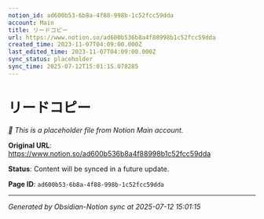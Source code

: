 ```yaml
---
notion_id: ad600b53-6b8a-4f88-998b-1c52fcc59dda
account: Main
title: リードコピー
url: https://www.notion.so/ad600b536b8a4f88998b1c52fcc59dda
created_time: 2023-11-07T04:09:00.000Z
last_edited_time: 2023-11-07T04:09:00.000Z
sync_status: placeholder
sync_time: 2025-07-12T15:01:15.078285
---
```


# リードコピー

*🔄 This is a placeholder file from Notion Main account.*

**Original URL**: https://www.notion.so/ad600b536b8a4f88998b1c52fcc59dda

**Status**: Content will be synced in a future update.

**Page ID**: `ad600b53-6b8a-4f88-998b-1c52fcc59dda`

---

*Generated by Obsidian-Notion sync at 2025-07-12 15:01:15*
